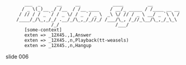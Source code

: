           ___  _      __     __            ____         __
          / _ \(_)__ _/ /__  / /__ ____    / __/_ _____ / /____ __ __
         / // / / _ `/ / _ \/ / _ `/ _ \  _\ \/ // / _ \ __/ _ `\ \ /
        /____/_/\_,_/_/ .__/_/\_,_/_//_/ /___/\_, /_//_\__/\_,_/_\_\
                     /_/                     /___/
           [some-context]
           exten => _12X45.,1,Answer
           exten => _12X45.,n,Playback(tt-weasels)
           exten => _12X45.,n,Hangup
















































































slide 006
